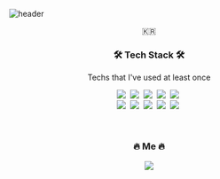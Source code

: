 ![header](https://capsule-render.vercel.app/api?type=waving&color=auto&height=300&section=header&text=KOEYHNI&fontSize=90&animation=fadeIn&fontAlignY=38&desc=InHyeok's%20GitHub%20Profile.&descAlignY=51&descAlign=62)

<p align="center">🇰🇷</p>

<h3 align="center">🛠 Tech Stack 🛠</h3>

<p align="center"> Techs that I've used at least once </p>

<p align="center">
  <img src="https://img.shields.io/badge/HTML5-E34F26?style=flat-square&logo=html5&logoColor=white"/></a>&nbsp 
  <img src="https://img.shields.io/badge/jQuery-0769AD?style=flat-square&logo=jQuery&logoColor=white"/></a>&nbsp 
  <img src="https://img.shields.io/badge/Javascript-ffb13b?style=flat-square&logo=javascript&logoColor=white"/></a>&nbsp 
  <img src="https://img.shields.io/badge/css-1572B6?style=flat-square&logo=css3&logoColor=white"/></a>&nbsp 
  <img src="https://img.shields.io/badge/PHP-777BB4?style=flat-square&logo=php&logoColor=white"/></a>&nbsp 
  <br>
  <img src="https://img.shields.io/badge/Notepad++-90E59A?style=flat-square&logo=notepadplusplus&logoColor=white"/></a>&nbsp 
  <img src="https://img.shields.io/badge/phpMyAdmin-6C78AF?style=flat-square&logo=phpMyAdmin&logoColor=white"/></a>&nbsp 
  <img src="https://img.shields.io/badge/Mysql-E6B91E?style=flat-square&logo=MySql&logoColor=white"/></a>&nbsp 
  <img src="https://img.shields.io/badge/Sublime Text-FF9800?style=flat-square&logo=Sublime Text&logoColor=white"/></a>&nbsp 
  <img src="https://img.shields.io/badge/Visual Studio Code-007ACC?style=flat-square&logo=Visual Studio Code&logoColor=white"/></a>&nbsp
</p>

<br>




<h3 align="center"> 🔥 Me 🔥 </h3>
<p align="center">
  <a href="mailto:dlsgur1225@naver.com"><img src="https://img.shields.io/badge/Naver-03C75A?style=flat-square&logo=naver&logoColor=white&link=dlsgur1225@naver.com"/></a>
<br>
